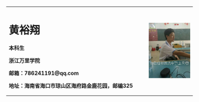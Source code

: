 <table border="0">
  <tr>
    <td width="75%">
      <h1>黄裕翔</h1>
      <p><b>本科生</b></p>
      <p><b>浙江万里学院</b></p>
      <p><b>邮箱：786241191@qq.com</b></p>
      <p><b>地址：海南省海口市琼山区海府路金鹿花园，邮编325</b></p>
    </td>
    <td width="25%">
      <img src="/QQ图片20160923215612.jpg" width="100%">      
    </td>
  </tr>
</table>
